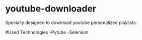# youtube-downloader

Specially designed to download youtube personalized playlists.

#Used Technologies
  -Pytube
  -Selenium
